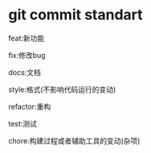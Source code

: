 # git commit standart

feat:新功能

fix:修改bug

docs:文档

style:格式(不影响代码运行的变动)

refactor:重构

test:测试

chore:构建过程或者辅助工具的变动(杂项)